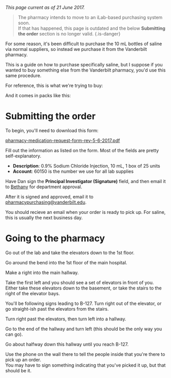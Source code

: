 <!-- TITLE: Buying Saline -->
*This page current as of 21 June 2017.*  

> The pharmacy intends to move to an iLab-based purchasing system soon.  
> If that has happened, this page is outdated and the below **Submitting the order** section is no longer valid.
{.is-danger}

For some reason, it's been difficult to purchase the 10 mL bottles of saline via normal suppliers, so instead we purchase it from the Vanderbilt pharmacy. 

This is a guide on how to purchase specifically saline, but I suppose if you wanted to buy something else from the Vanderbilt pharmacy, you'd use this same procedure.

For reference, this is what we're trying to buy:


And it comes in packs like this:


# Submitting the order
To begin, you'll need to download this form:

[pharmacy-medication-request-form-rev-5-6-2017.pdf](/uploads/buying-saline/pharmacy-medication-request-form-rev-5-6-2017.pdf "Pharmacy Medication Request Form Rev 5 6 2017")

Fill out the information as listed on the form. Most of the fields are pretty self-explanatory.

* **Description**: 0.9% Sodium Chloride Injection, 10 mL, 1 box of 25 units
* **Account**: 60150 is the number we use for all lab supplies

Have Dan sign the **Principal Investigator (Signature)** field, and then email it to [Bethany](/admin-asst#bethany-oates) for department approval.

After it is signed and approved, email it to pharmacypurchasing@vanderbilt.edu.

You should recieve an email when your order is ready to pick up. For saline, this is usually the next business day.
# Going to the pharmacy
Go out of the lab and take the elevators down to the 1st floor.

Go around the bend into the 1st floor of the main hospital. 

Make a right into the main hallway.

Take the first left and you should see a set of elevators in front of you. Either take these elevators down to the basement, or take the stairs to the right of the elevator bays.

You'll be following signs leading to B-127. Turn right out of the elevator, or go straight-ish past the elevators from the stairs.

Turn right past the elevators, then turn left into a hallway.

Go to the end of the hallway and turn left (this should be the only way you can go).

Go about halfway down this hallway until you reach B-127.

Use the phone on the wall there to tell the people inside that you're there to pick up an order.  
You may have to sign something indicating that you've picked it up, but that should be it. 


